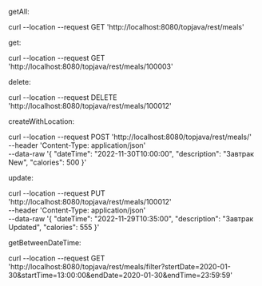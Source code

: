 getAll:

curl --location --request GET 'http://localhost:8080/topjava/rest/meals'

get:

curl --location --request GET 'http://localhost:8080/topjava/rest/meals/100003'

delete:

curl --location --request DELETE 'http://localhost:8080/topjava/rest/meals/100012'

createWithLocation:

curl --location --request POST 'http://localhost:8080/topjava/rest/meals/' \
--header 'Content-Type: application/json' \
--data-raw '{
"dateTime": "2022-11-30T10:00:00",
"description": "Завтрак New",
"calories": 500
}'

update:

curl --location --request PUT 'http://localhost:8080/topjava/rest/meals/100012' \
--header 'Content-Type: application/json' \
--data-raw '{
"dateTime": "2022-11-29T10:35:00",
"description": "Завтрак Updated",
"calories": 555
}'

getBetweenDateTime:

curl --location --request
GET 'http://localhost:8080/topjava/rest/meals/filter?stertDate=2020-01-30&startTime=13:00:00&endDate=2020-01-30&endTime=23:59:59'